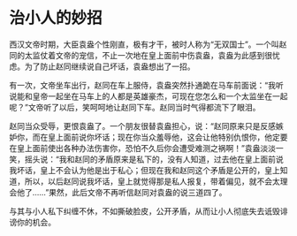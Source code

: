 # 治小人的妙招

西汉文帝时期，大臣袁盎个性刚直，极有才干，被时人称为“无双国士”。一个叫赵同的太监仗着文帝的宠信，不止一次地在皇上面前中伤袁盎，袁盎为此感到很忧虑。为了防止赵同继续说自己坏话，袁盎想出了一招。 

有一次，文帝坐车出行，赵同在车上服侍，袁盎突然扑通跪在马车前面说：“我听说能和皇帝一起坐在马车上的人都是英雄豪杰，可现在您怎么和一个太监坐在一起呢？”文帝听了以后，笑呵呵地让赵同下车。赵同当时气得都流下了眼泪。 

赵同当众受辱，更恨袁盎了。一个朋友很替袁盎担心，说：“赵同原来只是反感嫉妒你，而在皇上面前说你坏话；现在你当众羞辱他，这会让他特别仇恨你，他定要在皇上面前使出各种办法伤害你，恐怕不久后你会遭受难测之祸啊！”袁盎淡淡一笑，摇头说：“我和赵同的矛盾原来是私下的，没有人知道，过去他在皇上面前说我坏话，皇上不会认为他是出于私心；但现在我和赵同这个矛盾是公开的，皇上知道，所以，以后赵同说我坏话，皇上就觉得那是私人报复，带着偏见，就不会太理会他了……”果然，此后文帝不再听信赵同对袁盎的说三道四了。 

与其与小人私下纠缠不休，不如撕破脸皮，公开矛盾，从而让小人彻底失去诋毁诽谤你的机会。